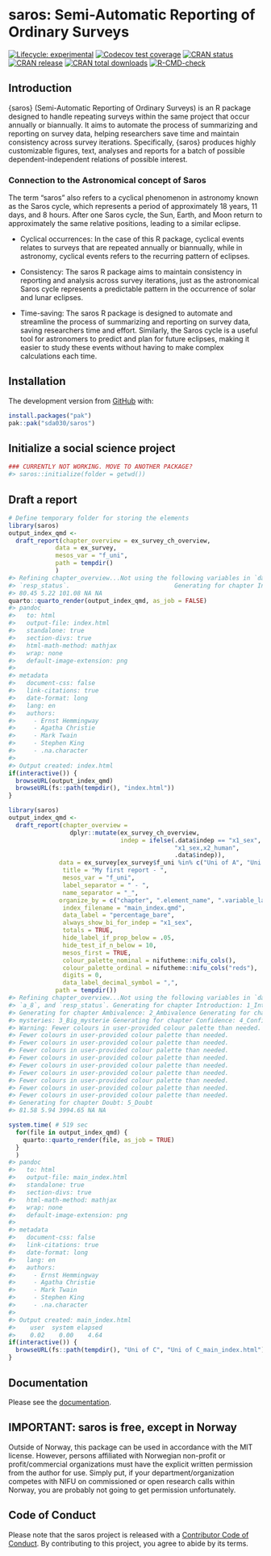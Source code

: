 
<!-- README.md is generated from README.Rmd. Please edit that file -->

# saros: Semi-Automatic Reporting of Ordinary Surveys

<!-- badges: start -->

[![Lifecycle:
experimental](https://img.shields.io/badge/lifecycle-experimental-orange.svg)](https://lifecycle.r-lib.org/articles/stages.html#experimental)
[![Codecov test
coverage](https://codecov.io/gh/NIFU-NO/saros/branch/main/graph/badge.svg)](https://app.codecov.io/gh/NIFU-NO/saros?branch=main)
[![CRAN
status](https://www.r-pkg.org/badges/version/saros)](https://CRAN.R-project.org/package=saros)
[![CRAN
release](https://www.r-pkg.org/badges/version-ago/saros)](https://CRAN.R-project.org/package=saros)
[![CRAN total
downloads](https://cranlogs.r-pkg.org/badges/grand-total/saros)](https://CRAN.R-project.org/package=saros)
[![R-CMD-check](https://github.com/NIFU-NO/saros/actions/workflows/R-CMD-check.yaml/badge.svg)](https://github.com/NIFU-NO/saros/actions/workflows/R-CMD-check.yaml)
<!-- badges: end -->

## Introduction

{saros} (Semi-Automatic Reporting of Ordinary Surveys) is an R package
designed to handle repeating surveys within the same project that occur
annually or biannually. It aims to automate the process of summarizing
and reporting on survey data, helping researchers save time and maintain
consistency across survey iterations. Specifically, {saros} produces
highly customizable figures, text, analyses and reports for a batch of
possible dependent-independent relations of possible interest.

### Connection to the Astronomical concept of Saros

The term “saros” also refers to a cyclical phenomenon in astronomy known
as the Saros cycle, which represents a period of approximately 18 years,
11 days, and 8 hours. After one Saros cycle, the Sun, Earth, and Moon
return to approximately the same relative positions, leading to a
similar eclipse.

- Cyclical occurrences: In the case of this R package, cyclical events
  relates to surveys that are repeated annually or biannually, while in
  astronomy, cyclical events refers to the recurring pattern of
  eclipses.

- Consistency: The saros R package aims to maintain consistency in
  reporting and analysis across survey iterations, just as the
  astronomical Saros cycle represents a predictable pattern in the
  occurrence of solar and lunar eclipses.

- Time-saving: The saros R package is designed to automate and
  streamline the process of summarizing and reporting on survey data,
  saving researchers time and effort. Similarly, the Saros cycle is a
  useful tool for astronomers to predict and plan for future eclipses,
  making it easier to study these events without having to make complex
  calculations each time.

## Installation

The development version from [GitHub](https://github.com/) with:

``` r
install.packages("pak")
pak::pak("sda030/saros")
```

## Initialize a social science project

``` r
### CURRENTLY NOT WORKING. MOVE TO ANOTHER PACKAGE?
#> saros::initialize(folder = getwd())
```

## Draft a report

``` r
# Define temporary folder for storing the elements
library(saros)
output_index_qmd <-
  draft_report(chapter_overview = ex_survey_ch_overview, 
             data = ex_survey, 
             mesos_var = "f_uni",
             path = tempdir()
             )
#> Refining chapter_overview...Not using the following variables in `data`: `x2_human`, `a_7`, `a_8`, and
#> `resp_status`.                             Generating for chapter Introduction: 1_Introduction                                                    Generating for chapter Ambivalence: 2_Ambivalence                                                  Generating for chapter Big mysteries: 3_Big_mysterie                                                     Generating for chapter Confidence: 4_Confidence                                                Generating for chapter Doubt: 5_Doubt                                      
#> 80.45 5.22 101.08 NA NA
quarto::quarto_render(output_index_qmd, as_job = FALSE)
#> pandoc 
#>   to: html
#>   output-file: index.html
#>   standalone: true
#>   section-divs: true
#>   html-math-method: mathjax
#>   wrap: none
#>   default-image-extension: png
#>   
#> metadata
#>   document-css: false
#>   link-citations: true
#>   date-format: long
#>   lang: en
#>   authors:
#>     - Ernst Hemmingway
#>     - Agatha Christie
#>     - Mark Twain
#>     - Stephen King
#>     - .na.character
#>   
#> Output created: index.html
if(interactive()) {
  browseURL(output_index_qmd)
  browseURL(fs::path(tempdir(), "index.html"))
}
```

``` r
library(saros)
output_index_qmd <-
  draft_report(chapter_overview = 
                 dplyr::mutate(ex_survey_ch_overview, 
                               indep = ifelse(.data$indep == "x1_sex",
                                              "x1_sex,x2_human", 
                                              .data$indep)),
              data = ex_survey[ex_survey$f_uni %in% c("Uni of A", "Uni of B"), ], 
               title = "My first report - ",
               mesos_var = "f_uni",
               label_separator = " - ",
               name_separator = "_",
              organize_by = c("chapter", ".element_name", ".variable_label_prefix_dep", ".variable_label_prefix_indep"),
               index_filename = "main_index.qmd",
               data_label = "percentage_bare",
               always_show_bi_for_indep = "x1_sex",
               totals = TRUE,
               hide_label_if_prop_below = .05, 
               hide_test_if_n_below = 10,
               mesos_first = TRUE,
               colour_palette_nominal = nifutheme::nifu_cols(),
               colour_palette_ordinal = nifutheme::nifu_cols("reds"),
               digits = 0,
               data_label_decimal_symbol = ",",
             path = tempdir())
#> Refining chapter_overview...Not using the following variables in `data`: `a_7`,
#> `a_8`, and `resp_status`. Generating for chapter Introduction: 1_Introduction
#> Generating for chapter Ambivalence: 2_Ambivalence Generating for chapter Big
#> mysteries: 3_Big_mysterie Generating for chapter Confidence: 4_Confidence
#> Warning: Fewer colours in user-provided colour palette than needed.
#> Fewer colours in user-provided colour palette than needed.
#> Fewer colours in user-provided colour palette than needed.
#> Fewer colours in user-provided colour palette than needed.
#> Fewer colours in user-provided colour palette than needed.
#> Fewer colours in user-provided colour palette than needed.
#> Fewer colours in user-provided colour palette than needed.
#> Fewer colours in user-provided colour palette than needed.
#> Fewer colours in user-provided colour palette than needed.
#> Fewer colours in user-provided colour palette than needed.
#> Generating for chapter Doubt: 5_Doubt
#> 81.58 5.94 3994.65 NA NA
```

``` r
system.time( # 519 sec
  for(file in output_index_qmd) {
    quarto::quarto_render(file, as_job = TRUE)
  }
  )
#> pandoc 
#>   to: html
#>   output-file: main_index.html
#>   standalone: true
#>   section-divs: true
#>   html-math-method: mathjax
#>   wrap: none
#>   default-image-extension: png
#>   
#> metadata
#>   document-css: false
#>   link-citations: true
#>   date-format: long
#>   lang: en
#>   authors:
#>     - Ernst Hemmingway
#>     - Agatha Christie
#>     - Mark Twain
#>     - Stephen King
#>     - .na.character
#>   
#> Output created: main_index.html
#>    user  system elapsed 
#>    0.02    0.00    4.64
if(interactive()) {
  browseURL(fs::path(tempdir(), "Uni of C", "Uni of C_main_index.html"))
}
```

## Documentation

Please see the [documentation](https://NIFU-NO.github.io/saros/).

## IMPORTANT: saros is free, except in Norway

Outside of Norway, this package can be used in accordance with the MIT
license. However, persons affiliated with Norwegian non-profit or
profit/commercial organizations must have the explicit written
permission from the author for use. Simply put, if your
department/organization competes with NIFU on commissioned or open
research calls within Norway, you are probably not going to get
permission unfortunately.

## Code of Conduct

Please note that the saros project is released with a [Contributor Code
of
Conduct](https://contributor-covenant.org/version/2/1/CODE_OF_CONDUCT.html).
By contributing to this project, you agree to abide by its terms.
